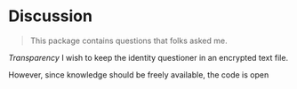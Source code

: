 # Discussion
> This package contains questions that folks asked me.

_*Transparency*_
I wish to keep the identity questioner in an encrypted text file. 

However, since knowledge should be freely available, the code is open
